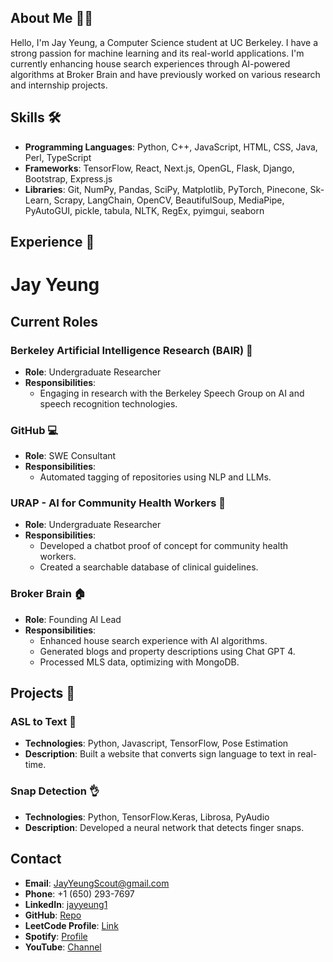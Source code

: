 ## About Me 🙋‍♂️
Hello, I'm Jay Yeung, a Computer Science student at UC Berkeley. I have a strong passion for machine learning and its real-world applications. I'm currently enhancing house search experiences through AI-powered algorithms at Broker Brain and have previously worked on various research and internship projects.

## Skills 🛠️
- **Programming Languages**: Python, C++, JavaScript, HTML, CSS, Java, Perl, TypeScript
- **Frameworks**: TensorFlow, React, Next.js, OpenGL, Flask, Django, Bootstrap, Express.js
- **Libraries**: Git, NumPy, Pandas, SciPy, Matplotlib, PyTorch, Pinecone, Sk-Learn, Scrapy, LangChain, OpenCV, BeautifulSoup, MediaPipe, PyAutoGUI, pickle, tabula, NLTK, RegEx, pyimgui, seaborn

## Experience 🌟

# Jay Yeung

## Current Roles

### Berkeley Artificial Intelligence Research (BAIR) 🧠
- **Role**: Undergraduate Researcher
- **Responsibilities**:
  - Engaging in research with the Berkeley Speech Group on AI and speech recognition technologies.

### GitHub 💻
- **Role**: SWE Consultant
- **Responsibilities**:
  - Automated tagging of repositories using NLP and LLMs.

### URAP - AI  for Community Health Workers 🏥
- **Role**: Undergraduate Researcher
- **Responsibilities**:
  - Developed a chatbot proof of concept for community health workers.
  - Created a searchable database of clinical guidelines.

### Broker Brain 🏠
- **Role**: Founding AI Lead
- **Responsibilities**:
  - Enhanced house search experience with AI algorithms.
  - Generated blogs and property descriptions using Chat GPT 4.
  - Processed MLS data, optimizing with MongoDB.
 
## Projects 🚀

### ASL to Text 🤟 
- **Technologies**: Python, Javascript, TensorFlow, Pose Estimation
- **Description**: Built a website that converts sign language to text in real-time.

### Snap Detection 👌
- **Technologies**: Python, TensorFlow.Keras, Librosa, PyAudio
- **Description**: Developed a neural network that detects finger snaps.

## Contact
- **Email**: JayYeungScout@gmail.com
- **Phone**: +1 (650) 293-7697
- **LinkedIn**: [jayyeung1](https://www.linkedin.com/in/jayyeung)
- **GitHub**: [Repo](https://github.com/jayyeung)
- **LeetCode Profile**: [Link](https://leetcode.com/jayyeung/)
- **Spotify**: [Profile](https://open.spotify.com/user/jayyeung)
- **YouTube**: [Channel](https://www.youtube.com/user/jayyeung)

